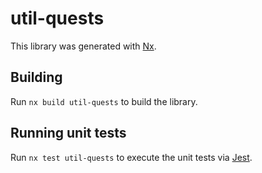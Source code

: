 # util-quests

This library was generated with [Nx](https://nx.dev).

## Building

Run `nx build util-quests` to build the library.

## Running unit tests

Run `nx test util-quests` to execute the unit tests via [Jest](https://jestjs.io).
